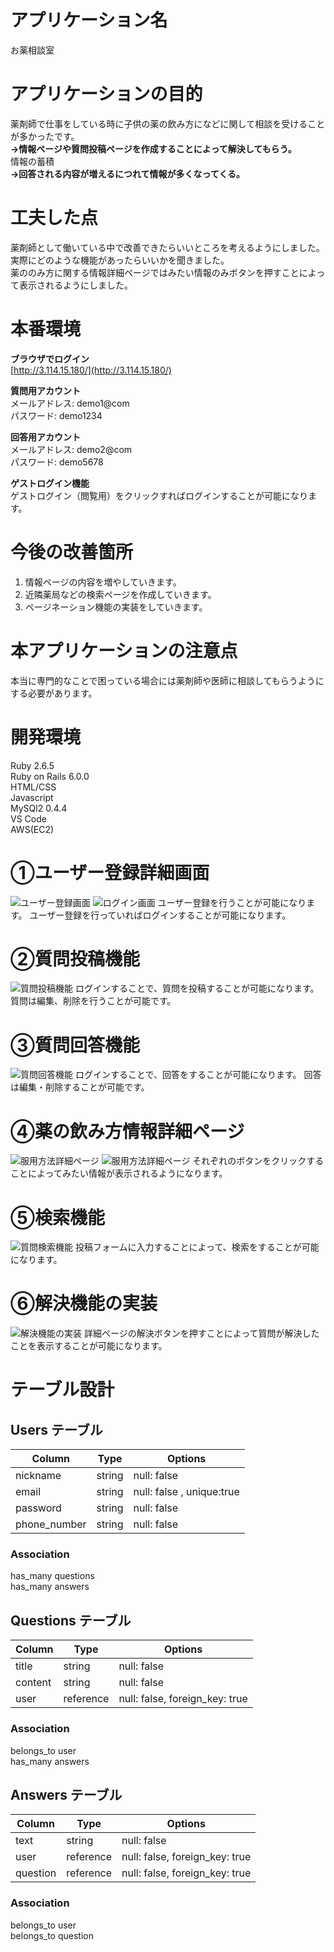 # アプリケーション名
お薬相談室

# アプリケーションの目的
薬剤師で仕事をしている時に子供の薬の飲み方になどに関して相談を受けることが多かったです。<br>
**→情報ページや質問投稿ページを作成することによって解決してもらう。**<br>
情報の蓄積<br>
**→回答される内容が増えるにつれて情報が多くなってくる。**

# 工夫した点
薬剤師として働いている中で改善できたらいいところを考えるようにしました。<br>
実際にどのような機能があったらいいかを聞きました。<br>
薬ののみ方に関する情報詳細ページではみたい情報のみボタンを押すことによって表示されるようにしました。

# 本番環境

**ブラウザでログイン**<br>
[http://3.114.15.180/](http://3.114.15.180/)

**質問用アカウント**<br>
メールアドレス: demo1@com<br>
パスワード: demo1234

**回答用アカウント**<br>
メールアドレス: demo2@com<br>
パスワード: demo5678

**ゲストログイン機能**<br>
ゲストログイン（閲覧用）をクリックすればログインすることが可能になります。

# 今後の改善箇所
1. 情報ページの内容を増やしていきます。
2. 近隣薬局などの検索ページを作成していきます。
3. ページネーション機能の実装をしていきます。


# 本アプリケーションの注意点
本当に専門的なことで困っている場合には薬剤師や医師に相談してもらうようにする必要があります。

# 開発環境
 Ruby 2.6.5 <br>
 Ruby on Rails 6.0.0 <br>
 HTML/CSS <br>
 Javascript <br>
 MySQl2 0.4.4 <br>
 VS Code<br>
 AWS(EC2)<br>


 # ①ユーザー登録詳細画面
![ユーザー登録画面](https://i.gyazo.com/98024204acc105cd4aaa8c690d73eda1.jpg)
![ログイン画面](https://i.gyazo.com/4b4d9dcb79de43fea6658b7126b6c36f.jpg)
 ユーザー登録を行うことが可能になります。
 ユーザー登録を行っていればログインすることが可能になります。

 # ②質問投稿機能
![質問投稿機能](https://i.gyazo.com/6dc16c559d8bd78092102abc87925620.jpg)
ログインすることで、質問を投稿することが可能になります。
質問は編集、削除を行うことが可能です。
 # ③質問回答機能
![質問回答機能](https://i.gyazo.com/0ef6bd402f6d60ecd279ad009977130d.jpg)
ログインすることで、回答をすることが可能になります。
回答は編集・削除することが可能です。
 # ④薬の飲み方情報詳細ページ
![服用方法詳細ページ](https://i.gyazo.com/6ae590567001b0e8a4875ea304ab953d.png)
![服用方法詳細ページ](https://i.gyazo.com/41ecea6ac8fb6d310de6f671f05a1d27.png)
それぞれのボタンをクリックすることによってみたい情報が表示されるようになります。

# ⑤検索機能
![質問検索機能](https://i.gyazo.com/0e5b9de154e078dfa26a4490025c214c.jpg)
投稿フォームに入力することによって、検索をすることが可能になります。

# ⑥解決機能の実装
![解決機能の実装](https://i.gyazo.com/42d486c334c1a65eb3abf55af644625a.jpg)
詳細ページの解決ボタンを押すことによって質問が解決したことを表示することが可能になります。


# テーブル設計

## Users テーブル

|  Column             |  Type       |  Options                   |
| ------------------- | ----------- | -------------------------- |
|  nickname           | string      | null: false                |
|  email              | string      | null: false ,  unique:true |
|  password           | string      | null: false                |
|  phone_number       | string      | null: false 

### Association
has_many questions<br>
has_many answers

## Questions テーブル

|  Column            |  Type       |  Options                                      |
| ------------------ | ------------| --------------------------------------------- |
| title              | string       | null: false                                  |                
| content            | string       | null: false                                  |
| user               | reference    | null: false, foreign_key: true               |

### Association
belongs_to user<br>
has_many answers



## Answers テーブル

|  Column            |  Type       |  Options                                      |
| ------------------ | ----------- | --------------------------------------------- |
| text               | string      | null: false                                   |
| user               | reference   | null: false,  foreign_key:  true              |
| question           | reference   | null: false,  foreign_key:  true              |

### Association 
belongs_to user<br>
belongs_to question